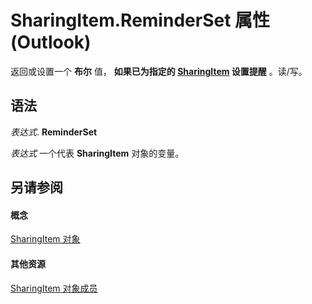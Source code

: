 
# SharingItem.ReminderSet 属性 (Outlook)

返回或设置一个 **布尔** 值， **如果已为指定的 **[SharingItem](63dd3451-44f3-7cc4-c6e2-7dad5835a7d2.md)** 设置提醒** 。读/写。


## 语法

 _表达式_. **ReminderSet**

 _表达式_ 一个代表 **SharingItem** 对象的变量。


## 另请参阅


#### 概念


[SharingItem 对象](63dd3451-44f3-7cc4-c6e2-7dad5835a7d2.md)
#### 其他资源


[SharingItem 对象成员](719ad60e-2242-2c54-778f-006b61690389.md)